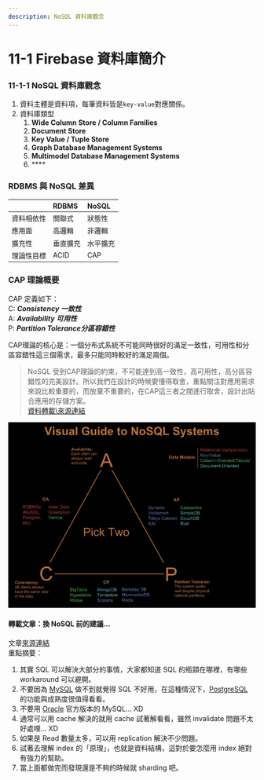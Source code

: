 ```yaml
---
description: NoSQL 資料庫觀念
---
```


# 11-1 Firebase 資料庫簡介

### 11-1-1 NoSQL 資料庫觀念

1. 資料主體是資料項，每筆資料皆是`key-value`對應關係。
2. 資料庫類型
   1. **Wide Column Store / Column Families**
   2. **Document Store**
   3. **Key Value / Tuple Store**
   4. **Graph Database Management Systems**
   5. **Multimodel Database Management Systems**
   6. \*\*\*\*

### RDBMS 與 NoSQL 差異

|  | RDBMS | NoSQL |
| :--- | :--- | :--- |
| 資料相依性 | 關聯式 | 狀態性 |
| 應用面 | 高邏輯 | 非邏輯 |
| 擴充性 | 垂直擴充 | 水平擴充 |
| 理論性目標 | ACID | CAP |

### CAP 理論概要

CAP 定義如下：  
C: _**Consistency 一致性**_  
A: _**Availability 可用性**_  
P: _**Partition Tolerance分區容錯性**_

CAP理論的核心是：一個分布式系統不可能同時很好的滿足一致性，可用性和分區容錯性這三個需求，最多只能同時較好的滿足兩個。

> NoSQL 受到CAP理論的約束，不可能達到高一致性，高可用性，高分區容錯性的完美設計。所以我們在設計的時候要懂得取舍，重點關注對應用需求來說比較重要的，而放棄不重要的，在CAP這三者之間進行取舍，設計出貼合應用的存儲方案。  
> [資料轉載\來源連結](http://myblog-maurice.blogspot.com/2012/08/nosqlcap.html)

![](../.gitbook/assets/nosql-cap.jpg)

#### 轉載文章：換 NoSQL 前的建議...

文章[來源連結](https://blog.gslin.org/archives/2013/02/27/3223/%E6%8F%9B-nosql-%E5%89%8D%E7%9A%84%E5%BB%BA%E8%AD%B0/)  
重點摘要：

1. 其實 SQL 可以解決大部分的事情，大家都知道 SQL 的瓶頸在哪裡，有哪些 workaround 可以避開。
2. 不要因為 [MySQL](http://dev.mysql.com/) 做不到就覺得 SQL 不好用，在這種情況下，[PostgreSQL](http://www.postgresql.org/) 的功能與成熟度很值得看看。
3. 不要用 [Oracle](http://www.oracle.com/) 官方版本的 MySQL... XD
4. 通常可以用 cache 解決的就用 cache 試著解看看，雖然 invalidate 問題不太好處哩... XD
5. 如果是 Read 數量太多，可以用 replication 解決不少問題。
6. 試著去理解 index 的「原理」，也就是資料結構，這對於要怎麼用 index 絕對有強力的幫助。
7. 當上面都做完而發現還是不夠的時候就 sharding 吧。



